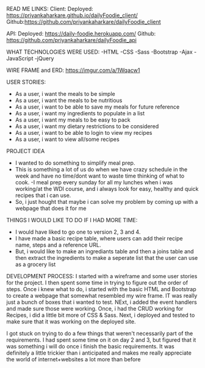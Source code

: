 READ ME
LINKS:
Client:
Deployed: https://priyankaharkare.github.io/dailyFoodie_client/
Github:https://github.com/priyankaharkare/dailyFoodie_client

API:
Deployed: https://daily-foodie.herokuapp.com/
Github: https://github.com/priyankaharkare/dailyFoodie_api

WHAT TECHNOLOGIES WERE USED:
-HTML
-CSS
-Sass
-Bootstrap
-Ajax
-JavaScript
-jQuery

WIRE FRAME and ERD: https://imgur.com/a/1Wqacw1

USER STORIES:

- As a user, i want the meals to be simple
- As a user, i want the meals to be nutritious
- As a user, i want to be able to save my meals for future reference
- As a user, i want my ingredients to populate in a list
- As a user, i want my meals to be easy to pack
- As a user, i want my dietary restrictions to be considered
- As a user, i want to be able to login to view my recipes
- As a user, i want to view all/some recipes

PROJECT IDEA

- I wanted to do something to simplify meal prep.
- This is something a lot of us do when we have crazy schedule in the week and
    have no time/dont want to waste time thinking of what to cook.
-I meal prep every sunday for all my lunches when i was working/at the WDI course,
  and i always look for easy, healthy and quick recipes that i can use.
- So, i just hought that maybe i can solve my problem by coming up with a webpage that
does it for me

THINGS I WOULD LIKE TO DO IF I HAD MORE TIME:
- I would have liked to go one to version 2, 3 and 4.
- I have made a basic recipe table, where users can add their recipe name, steps
and a reference URL.
- But, i would like to make an ingrediants table and then a joins table and then
extract the ingredients to make a seperate list that the user can use as a grocery
list

DEVELOPMENT PROCESS:
I started with a wireframe and some user stories for the project. I then spent
some time in trying to figure out the order of steps. Once i knew what to do,
i started with the basic HTML and Bootstrap to create a webpage that
somewhat resembled my wire frame. IT was really just a bunch of boxes that i
wanted to test.
NExt, i added the event handlers and made sure those were working.
Once, i had the CRUD working for Recipes, i did a little bit more of CSS & Sass.
Next, i deployed and tested to make sure that it was working on the deployed site.


 I got stuck on trying to do a few things that weren't necessarily part of the
 requirements. I had spent some time on it on day 2 and 3, but figured that
 it was something i will do once i finish the basic requirements. It was
 definitely a little trickier than i anticipated and makes me really
 appreciate the world of internet+websites a lot more than before
